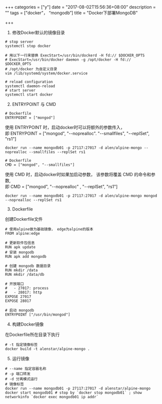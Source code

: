 +++
categories = ["y"]
date = "2017-08-02T15:56:36+08:00"
description = ""
tags = ["docker"， “mongodb”]
title = "Docker下部署MongoDB"

+++

1. 修改Docker默认的镜像目录

```
# stop server
systemctl stop docker

# 用以下一行来替换 ExecStart=/usr/bin/dockerd -H fd:// $DOCKER_OPTS
# ExecStart=/usr/bin/docker daemon -g /opt/docker -H fd:// $DOCKER_OPTS
# /opt/docker 为自定义目录 
vim /lib/systemd/system/docker.service

# reload configuration
systemctl daemon-reload 
# start server
systemctl start docker
```

2. ENTRYPOINT 与 CMD

```
# Dockerfile
ENTRYPOINT = ["mongod"]
```
使用 ENTRYPOINT 时，启动docker时可以将额外的参数传入，  
即 ENTRYPOINT = ["mongod", "--noprealloc". "--smallfiles", "--replSet", "rs1"]

```
docker run --name mongodb01 -p 27117:27017 -d alen/alpine-mongo --noprealloc --smallfiles --replSet rs1
```

```
# Dockerfile
CMD = ["mongod", "--smallfiles"]
```
使用 CMD 时，启动docker时如果加启动参数， 该参数将覆盖 CMD 的命令和参数,  
即 CMD = ["mongod", "--noprealloc" , "--replSet", "rs1"]

```
docker run --name mongodb01 -p 27117:27017 -d alen/alpine-mongo mongod --noprealloc --replSet rs1
```

3. Dockerfile

创建Dockerfile文件

```
# 使用alpine做为基础镜像， edge为alpine的版本 
FROM alpine:edge

# 更新软件包信息
RUN apk update
# 安装 mongodb
RUN apk add mongodb

# 创建 mongodb 数据目录
RUN mkdir /data
RUN mkdir /data/db

# 开放端口
#   - 27017: process
#   - 28017: http
EXPOSE 27017
EXPOSE 28017

# 启动 mongodb
ENTRYPOINT ["/usr/bin/mongod"]
```

4. 构建Docker镜像

在Dockerfile所在目录下执行

```
# -t 指定镜像标签
docker build -t alenstar/alpine-mongo .
```
5. 运行镜像

```
# --name 指定容器名称
# -p 端口转发
# -d 分离模式运行
# 镜像标签
docker run --name mongodb01 -p 27117:27017 -d alenstar/alpine-mongo
docker start mongodb01 # stop by `docker stop mongodb01` ; show networkinfo `docker exec mongodb01 ip addr`
```
